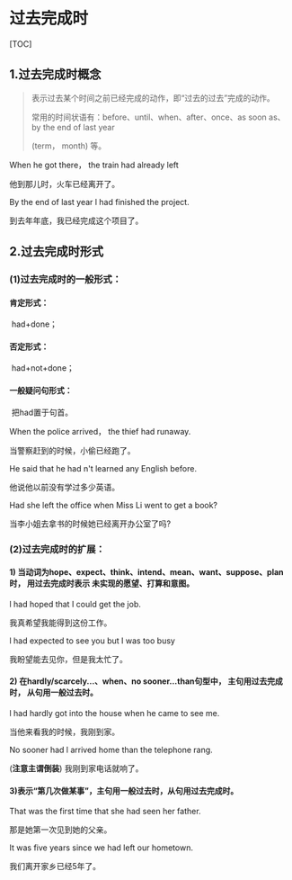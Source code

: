 # 过去完成时  

[TOC]



## 1.过去完成时概念  

>   表示过去某个时间之前已经完成的动作，即“过去的过去”完成的动作。  
>
>   常用的时间状语有：before、until、when、after、once、as soon as、by the end of last year  
>
>   (term， month) 等。  

  When he got there， the train had  already left  

他到那儿时，火车已经离开了。  

  By the end of last year l had finished the project.  

到去年年底，我已经完成这个项目了。  

 

##   2.过去完成时形式  

###   (1)过去完成时的一般形式： 

####  肯定形式：

​				had+done；  

####   否定形式：

​				had+not+done；  

####   一般疑问句形式：

​				 把had置于句首。  

  When the police arrived， the thief  had runaway. 

 当警察赶到的时候，小偷已经跑了。  

  He said that he had n't learned any English before.  

他说他以前没有学过多少英语。  

  Had she left the office when Miss Li went to get a book?  

当李小姐去拿书的时候她已经离开办公室了吗?  

###   (2)过去完成时的扩展：  

####   1) 当动词为hope、expect、think、intend、mean、want、suppose、plan时， 用过去完成时表示  未实现的愿望、打算和意图。  

  l had hoped that I could get the job.  

  我真希望我能得到这份工作。  

  l had expected to see you but I was too  busy  

我盼望能去见你，但是我太忙了。

 

####   2) 在hardly/scarcely...、when、no sooner...than句型中， 主句用过去完成时， 从句用一般过去时。

  l had hardly got into the  house when he came to see me.  

当他来看我的时候，我刚到家。  

  No sooner had l arrived home than the telephone rang.

(**注意主谓倒装**)  我刚到家电话就响了。  

####   3)表示“第几次做某事”，主句用一般过去时，从句用过去完成时。 

 That was the first time that she had seen  her father. 

 那是她第一次见到她的父亲。  

  It was five years since we had left our  hometown. 

 我们离开家乡已经5年了。  